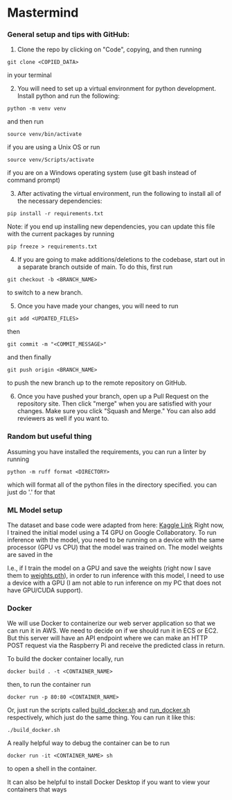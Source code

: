 # Mastermind

### General setup and tips with GitHub:
1. Clone the repo by clicking on "Code", copying, and then running 

`git clone <COPIED_DATA>` 

in your terminal

2. You will need to set up a virtual environment for python development. Install python and run the following: 

`python -m venv venv` 

and then run 

`source venv/bin/activate` 

if you are using a Unix OS or run 

`source venv/Scripts/activate` 

if you are on a Windows operating system (use git bash instead of command prompt)

3. After activating the virtual environment, run the following to install all of the necessary dependencies: 

`pip install -r requirements.txt`

Note: if you end up installing new dependencies, you can update this file with the current packages by running 

`pip freeze > requirements.txt`

4. If you are going to make additions/deletions to the codebase, start out in a separate branch outside of main. To do this, first run 

`git checkout -b <BRANCH_NAME>` 

to switch to a new branch.

5. Once you have made your changes, you will need to run 

`git add <UPDATED_FILES>`

then 

`git commit -m "<COMMIT_MESSAGE>"`

and then finally 

`git push origin <BRANCH_NAME>` 

to push the new branch up to the remote repository on GitHub.

6. Once you have pushed your branch, open up a Pull Request on the repository site. Then click "merge" when you are satisfied with your changes. Make sure you click "Squash and Merge." You can also add reviewers as well if you want to.

### Random but useful thing 
Assuming you have installed the requirements, you can run a linter by running

`python -m ruff format <DIRECTORY>`

which will format all of the python files in the directory specified. you can just do '.' for that

### ML Model setup
The dataset and base code were adapted from here: [Kaggle Link](https://www.kaggle.com/datasets/gpiosenka/cards-image-datasetclassification)
Right now, I trained the initial model using a T4 GPU on Google Collaboratory. To run inference with the model, you need to be running on a device with the same processor (GPU vs CPU) that the model was trained on. The model weights are saved in the 

I.e., if I train the model on a GPU and save the weights (right now I save them to [weights.pth](Mastermind/model/weights.pth)), in order to run inference with this model, I need to use a device with a GPU (I am not able to run inference on my PC that does not have GPU/CUDA support).

### Docker
We will use Docker to containerize our web server application so that we can run it in AWS. We need to decide on if we should run it in ECS or EC2. But this server will have an API endpoint where we can make an HTTP POST request via the Raspberry Pi and receive the predicted class in return.

To build the docker container locally, run

`docker build . -t <CONTAINER_NAME>`

then, to run the container run

`docker run -p 80:80 <CONTAINER_NAME>`

Or, just run the scripts called [build_docker.sh](Mastermind/build_docker.sh) and [run_docker.sh](Mastermind/run_docker.sh) respectively, which just do the same thing. You can run it like this:

`./build_docker.sh`

A really helpful way to debug the container can be to run 

`docker run -it <CONTAINER_NAME> sh` 

to open a shell in the container.

It can also be helpful to install Docker Desktop if you want to view your containers that ways
